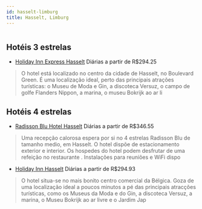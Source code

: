 ```yaml
---
id: hasselt-limburg
title: Hasselt, Limburg
---
```


<center><img src="http://photos.hotelbeds.com/giata/21/214104/214104a_hb_a_023.jpg" alt="" /></center>


## Hotéis 3 estrelas

-    [Holiday Inn Express Hasselt](https://www.hurb.com/hoteis/hasselt/holiday-inn-express-hasselt-JNP-JP841831?cmp=18055) Diárias a partir de R$294.25
   > O hotel está localizado no centro da cidade de Hasselt, no Boulevard Green. É uma localização ideal, perto das principais atrações turísticas: o Museu de Moda e Gin, a discoteca Versuz, o campo de golfe Flanders Nippon, a marina, o museu Bokrijk  ao ar li

## Hotéis 4 estrelas

-    [Radisson Blu Hotel Hasselt](https://www.hurb.com/hoteis/hasselt/radisson-blu-hotel-hasselt-JNP-JP409968?cmp=18055) Diárias a partir de R$346.55
   > Uma recepção calorosa espera por si no 4 estrelas Radisson Blu de tamanho medio, em Hasselt. O hotel dispõe de estacionamento exterior e interior. Os hospedes do hotel podem desfrutar de uma refeição no restaurante . Instalações para reuniões e WiFi dispo
-    [Holiday Inn Hasselt](https://www.hurb.com/hoteis/hasselt/holiday-inn-hasselt-JNP-JP855350?cmp=18055) Diárias a partir de R$294.93
   > O hotel situa-se no mais bonito centro comercial da Bélgica. Goza de uma localização ideal a poucos minutos a pé das principais atracções turísticas, como os Museus da Moda e do Gin, a discoteca Versuz, a marina, o Museu Bokrijk ao ar livre e o Jardim Jap
